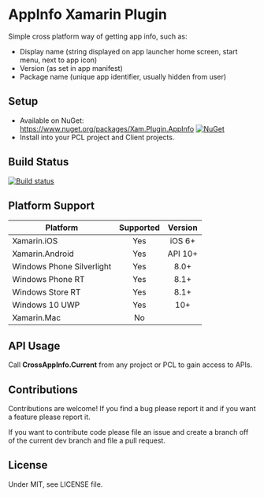 # AppInfo Xamarin Plugin

Simple cross platform way of getting app info, such as:

- Display name (string displayed on app launcher home screen, start menu, next to app icon)
- Version (as set in app manifest)
- Package name (unique app identifier, usually hidden from user)

## Setup
* Available on NuGet: https://www.nuget.org/packages/Xam.Plugin.AppInfo  [![NuGet](https://img.shields.io/nuget/v/Xam.Plugin.AppInfo.svg?label=NuGet)](https://www.nuget.org/packages/Xam.Plugin.AppInfo)
* Install into your PCL project and Client projects.

## Build Status
[![Build status](https://ci.appveyor.com/api/projects/status/y2sway162u4wmgqg?svg=true)](https://ci.appveyor.com/project/albertofustinoni/appinfoplugin)

## Platform Support

|Platform|Supported|Version|
| ------------------- | :-----------: | :------------------: |
|Xamarin.iOS|Yes|iOS 6+|
|Xamarin.Android|Yes|API 10+|
|Windows Phone Silverlight|Yes|8.0+|
|Windows Phone RT|Yes|8.1+|
|Windows Store RT|Yes|8.1+|
|Windows 10 UWP|Yes|10+|
|Xamarin.Mac|No||

## API Usage

Call **CrossAppInfo.Current** from any project or PCL to gain access to APIs.

## Contributions
Contributions are welcome! If you find a bug please report it and if you want a feature please report it.

If you want to contribute code please file an issue and create a branch off of the current dev branch and file a pull request.

## License
Under MIT, see LICENSE file.